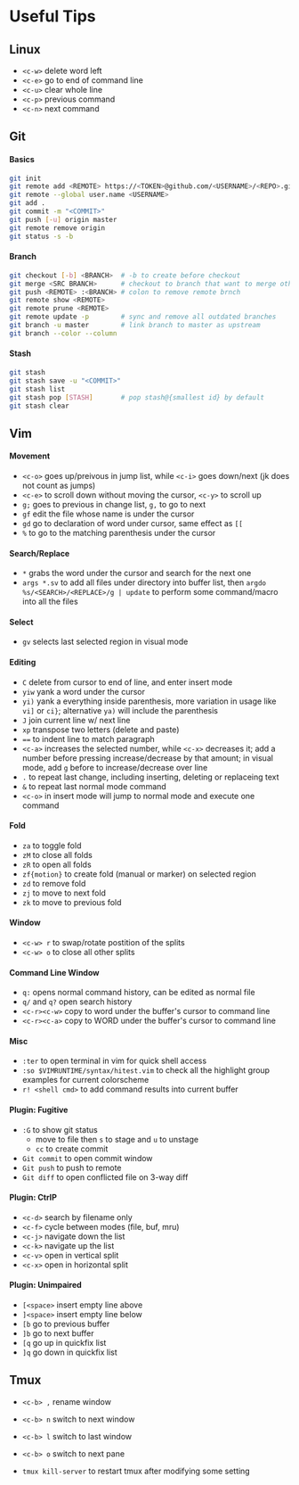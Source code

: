 # Useful Tips

## Linux

+ `<c-w>` delete word left
+ `<c-e>` go to end of command line
+ `<c-u>` clear whole line
+ `<c-p>` previous command
+ `<c-n>` next command

## Git

#### Basics
```sh
git init
git remote add <REMOTE> https://<TOKEN>@github.com/<USERNAME>/<REPO>.git
git remote --global user.name <USERNAME>
git add .
git commit -m "<COMMIT>"
git push [-u] origin master
git remote remove origin
git status -s -b
```

#### Branch
```sh
git checkout [-b] <BRANCH>  # -b to create before checkout
git merge <SRC BRANCH>      # checkout to branch that want to merge others first
git push <REMOTE> :<BRANCH> # colon to remove remote brnch
git remote show <REMOTE>
git remote prune <REMOTE>
git remote update -p        # sync and remove all outdated branches
git branch -u master        # link branch to master as upstream
git branch --color --column
```

#### Stash
```sh
git stash
git stash save -u "<COMMIT>"
git stash list
git stash pop [STASH]       # pop stash@{smallest id} by default
git stash clear
```

## Vim

#### Movement
+ `<c-o>` goes up/preivous in jump list, while `<c-i>` goes down/next (jk does not count as jumps)
+ `<c-e>` to scroll down without moving the cursor, `<c-y>` to scroll up
+ `g;` goes to previous in change list, `g,` to go to next
+ `gf` edit the file whose name is under the cursor
+ `gd` go to declaration of word under cursor, same effect as `[[`
+ `%` to go to the matching parenthesis under the cursor

#### Search/Replace
+ `*` grabs the word under the cursor and search for the next one
+ `args *.sv` to add all files under directory into buffer list, then `argdo %s/<SEARCH>/<REPLACE>/g | update` to perform some command/macro into all the files

#### Select
+ `gv` selects last selected region in visual mode

#### Editing
+ `C` delete from cursor to end of line, and enter insert mode
+ `yiw` yank a word under the cursor
+ `yi)` yank a everything inside parenthesis, more variation in usage like `vi]` or `ci}`; alternative `ya)` will include the parenthesis
+ `J` join current line w/ next line
+ `xp` transpose two letters (delete and paste)
+ `==` to indent line to match paragraph
+ `<c-a>` increases the selected number, while `<c-x>` decreases it; add a number before pressing increase/decrease by that amount; in visual mode, add `g` before to increase/decrease over line
+ `.` to repeat last change, including inserting, deleting or replaceing text
+ `&` to repeat last normal mode command
+ `<c-o>` in insert mode will jump to normal mode and execute one command

#### Fold
+ `za` to toggle fold
+ `zM` to close all folds
+ `zR` to open all folds
+ `zf{motion}` to create fold (manual or marker) on selected region
+ `zd` to remove fold
+ `zj` to move to next fold
+ `zk` to move to previous fold

#### Window
+ `<c-w> r` to swap/rotate postition of the splits
+ `<c-w> o` to close all other splits

#### Command Line Window
+ `q:` opens normal command history, can be edited as normal file
+ `q/` and `q?` open search history
+ `<c-r><c-w>` copy to word under the buffer's cursor to command line
+ `<c-r><c-a>` copy to WORD under the buffer's cursor to command line

#### Misc
+ `:ter` to open terminal in vim for quick shell access
+ `:so $VIMRUNTIME/syntax/hitest.vim` to check all the highlight group examples for current colorscheme
+ `r! <shell cmd>` to add command results into current buffer

#### Plugin: Fugitive
+ `:G` to show git status
   + move to file then `s` to stage and `u` to unstage
   + `cc` to create commit
+ `Git commit` to open commit window
+ `Git push` to push to remote
+ `Git diff` to open conflicted file on 3-way diff

#### Plugin: CtrlP
+ `<c-d>` search by filename only
+ `<c-f>` cycle between modes (file, buf, mru)
+ `<c-j>` navigate down the list
+ `<c-k>` navigate up the list
+ `<c-v>` open in vertical split
+ `<c-x>` open in horizontal split

#### Plugin: Unimpaired
+ `[<space>` insert empty line above
+ `]<space>` insert empty line below
+ `[b` go to previous buffer
+ `]b` go to next buffer
+ `[q` go up in quickfix list
+ `]q` go down in quickfix list


## Tmux
+ `<c-b> ,` rename window
+ `<c-b> n` switch to next window
+ `<c-b> l` switch to last window
+ `<c-b> o` switch to next pane

+ `tmux kill-server` to restart tmux after modifying some setting

